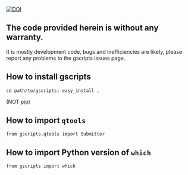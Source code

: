 [![DOI](https://zenodo.org/badge/6604/YeoLab/gscripts.png)](http://dx.doi.org/10.5281/zenodo.12229)
## The code provided herein is without any warranty. 

It is mostly development code, bugs and inefficiencies are likely, please report any problems to the gscripts issues page.

## How to install gscripts

```
cd path/to/gscripts; easy_install . 
```
(NOT pip)

## How to import `qtools`

```
from gscripts.qtools import Submitter
```

## How to import Python version of `which`

```
from gscripts import which
```
